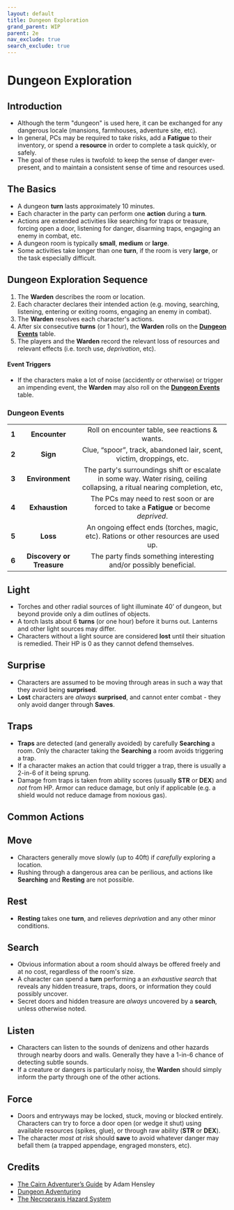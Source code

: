 ```yaml
---
layout: default
title: Dungeon Exploration
grand_parent: WIP
parent: 2e
nav_exclude: true
search_exclude: true
---
```


# Dungeon Exploration

## Introduction
- Although the term "dungeon" is used here, it can be exchanged for any dangerous locale (mansions, farmhouses, adventure site, etc).
- In general, PCs may be required to take risks, add a **Fatigue** to their inventory, or spend a **resource** in order to complete a task quickly, or safely.
- The goal of these rules is twofold: to keep the sense of danger ever-present, and to maintain a consistent sense of time and resources used. 

## The Basics
- A dungeon **turn** lasts approximately 10 minutes.
- Each character in the party can perform one **action** during a **turn**. 
- Actions are extended activities like searching for traps or treasure, forcing open a door, listening for danger, disarming traps, engaging an enemy in combat, etc.
- A dungeon room is typically **small**, **medium** or **large**. 
- Some activities take longer than one **turn**, if the room is very **large**, or the task especially difficult. 

## Dungeon Exploration Sequence
1. The **Warden** describes the room or location.
2. Each character declares their intended action (e.g. moving, searching, listening, entering or exiting rooms, engaging an enemy in combat).
3. The **Warden** resolves each character's actions.
4. After six consecutive **turns** (or 1 hour), the **Warden** rolls on the [**Dungeon Events**](#dungeon-events) table.
5. The players and the **Warden** record the relevant loss of resources and relevant effects (i.e. torch use, _deprivation_, etc).

#### Event Triggers
- If the characters make a lot of noise (accidently or otherwise) or trigger an impending event, the **Warden** may also roll on the [**Dungeon Events**](#dungeon-events) table.

### Dungeon Events

|       |                           |                                                              |
| :---: | :-----------------------: | :----------------------------------------------------------: |
| **1** |       **Encounter**       |       Roll on encounter table, see reactions & wants.        |
| **2** |         **Sign**          | Clue, “spoor”, track, abandoned lair, scent, victim, droppings, etc. |
| **3** |      **Environment**      | The party's surroundings shift or escalate in some way. Water rising, ceiling collapsing, a ritual nearing completion, etc, |
| **4** |      **Exhaustion**       | The PCs may need to rest soon or are forced to take a **Fatigue** or become _deprived_. |
| **5** |         **Loss**          | An ongoing effect ends (torches, magic, etc). Rations or other resources are used up. |
| **6** | **Discovery or Treasure** | The party finds something interesting and/or possibly beneficial. |


## Light
- Torches and other radial sources of light illuminate 40’ of dungeon, but beyond provide only a dim outlines of objects.
- A torch lasts about 6 **turns** (or one hour) before it burns out. Lanterns and other light sources may differ.
- Characters without a light source are considered **lost** until their situation is remedied. Their HP is 0 as they cannot defend themselves. 

## Surprise
- Characters are assumed to be moving through areas in such a way that they avoid being **surprised**.  
- **Lost** characters are _always_ **surprised**, and cannot enter combat - they only avoid danger through **Saves**.

## Traps 
- **Traps** are detected (and generally avoided) by carefully **Searching** a room. Only the character taking the **Searching** a room avoids triggering a trap. 
- If a character makes an action that could trigger a trap, there is usually a 2-in-6 of it being sprung. 
- Damage from traps is taken from ability scores (usually **STR** or **DEX**) and _not_ from HP. Armor can reduce damage, but only if applicable (e.g. a shield would not reduce damage from noxious gas).

## Common Actions

## Move
- Characters generally move slowly (up to 40ft) if _carefully_ exploring a location.  
- Rushing through a dangerous area can be perilious, and actions like **Searching** and **Resting** are not possible. 

## Rest
- **Resting** takes one **turn**, and relieves _deprivation_ and any other minor conditions.

## Search
- Obvious information about a room should always be offered freely and at no cost, regardless of the room's size.
- A character can spend a **turn** performing a an _exhaustive search_ that reveals any hidden treasure, traps, doors, or information they could possibly uncover. 
- Secret doors and hidden treasure are _always_ uncovered by a **search**, unless otherwise noted.

## Listen
- Characters can listen to the sounds of denizens and other hazards through nearby doors and walls. Generally they have a 1-in-6 chance of detecting subtle sounds. 
- If a creature or dangers is particularly noisy, the **Warden** should simply inform the party through one of the other actions. 

## Force
- Doors and entryways may be locked, stuck, moving or blocked entirely. Characters can try to force a door open (or wedge it shut) using available resources (spikes, glue), or through raw ability (**STR** or **DEX**). 
- The character _most at risk_ should **save** to avoid whatever danger may befall them (a trapped appendage, engraged monsters, etc).



## Credits

- [The Cairn Adventurer’s Guide](https://adamhensley.itch.io/cairn-adventurers-guide) by Adam Hensley
- [Dungeon Adventuring](https://oldschoolessentials.necroticgnome.com/srd/index.php/Dungeon_Adventuring)
- [The Necropraxis Hazard System](https://www.necropraxis.com/2017/11/22/hazard-system-v0-3/)